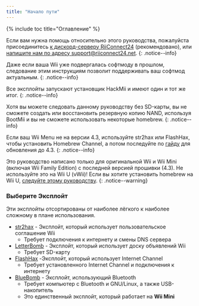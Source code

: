 ```yaml
---
title: "Начало пути"
---
```


{% include toc title="Оглавление" %}

Если вам нужна помощь относительно этого руководства, пожалуйста присоединитесь [к дискорд-серверу RiiConnect24](https://discord.gg/rc24) (рекомендовано), или [напишите нам по адресу support@riiconnect24.net](mailto:support@riiconnect24.net).
{: .notice--info}

Даже если ваша Wii уже подвергалась софтмоду в прошлом, следование этим инструкциям позволит поддерживать ваш софтмод актуальным.
{: .notice--info}

Все эксплойты запускают установщик HackMii и имеют один и тот же итог.
{: .notice--info}

Хотя вы можете следовать данному руководству без SD-карты, вы не сможете создать или восстановить резервную копию NAND, используя BootMii и вы не сможете использовать некоторые homebrew.
{: .notice--info}

Если ваш Wii Menu не на версии 4.3, используйте str2hax или FlashHax, чтобы установить Homebrew Channel, а потом последуйте по [гайду](update) для обновления до 4.3.
{: .notice--info}

Это руководство написано только для оригинальной Wii и Wii Mini (включая Wii Family Edition) с последней версией прошивки (4.3). Не используйте это на Wii U (vWii)! Если вы хотите установить homebrew на Wii U, [следуйте этому руководству](https://wiiu.hacks.guide).
{: .notice--warning}

### Выберите Эксплойт

Эти эксплойты отсортированы от наиболее лёгкого к наиболее сложному в плане использования.

- [str2hax](str2hax) - Эксплойт, который использует пользовательское соглашение Wii
    * Требует подключения к интернету и смены DNS сервера
- [LetterBomb](letterbomb) - Эксплойт, который использует доску объявлений Wii
    * Требует SD-карту
- [FlashHax](flashhax) -Эксплойт, который использует Internet Channel
    * Требует установленного Internet Channel и подключения к интернету
- [BlueBomb](bluebomb) - Эксплойт, использующий Bluetooth
    * Требует компьютер с Bluetooth и GNU/Linux, а также USB-накопитель
    * Это единственный эксплойт, который работает на **Wii Mini**
